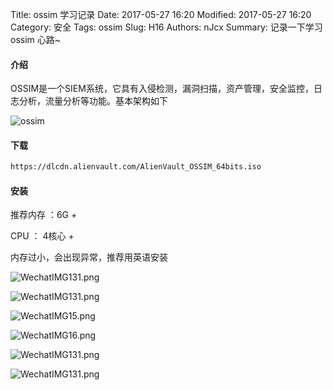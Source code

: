 Title: ossim 学习记录
Date: 2017-05-27 16:20
Modified: 2017-05-27 16:20
Category: 安全
Tags: ossim
Slug: H16
Authors: nJcx
Summary: 记录一下学习ossim 心路~


#### 介绍
OSSIM是一个SIEM系统，它具有入侵检测，漏洞扫描，资产管理，安全监控，日志分析，流量分析等功能。基本架构如下

![ossim](../images/ossim.jpeg)
#### 下载

```bash
https://dlcdn.alienvault.com/AlienVault_OSSIM_64bits.iso

```

#### 安装

推荐内存 ：6G +

CPU ： 4核心 +

内存过小，会出现异常，推荐用英语安装

![WechatIMG131.png](../images/WechatIMG131.png)

![WechatIMG131.png](../images/WechatIMG14.png)

![WechatIMG15.png](../images/WechatIMG15.png)

![WechatIMG16.png](../images/WechatIMG16.jpeg)

![WechatIMG131.png](../images/WechatIMG11.png)

![WechatIMG131.png](../images/WechatIMG12.png)